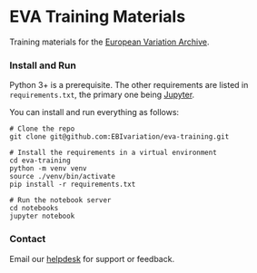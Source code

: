 # EVA Training Materials
Training materials for the [European Variation Archive](https://www.ebi.ac.uk/eva).

### Install and Run

Python 3+ is a prerequisite.
The other requirements are listed in `requirements.txt`, the primary one being [Jupyter](https://jupyter.org/).

You can install and run everything as follows:

```shell
# Clone the repo
git clone git@github.com:EBIvariation/eva-training.git

# Install the requirements in a virtual environment
cd eva-training
python -m venv venv
source ./venv/bin/activate
pip install -r requirements.txt

# Run the notebook server
cd notebooks
jupyter notebook
```

### Contact

Email our [helpdesk](mailto:eva-helpdesk@ebi.ac.uk) for support or feedback.
